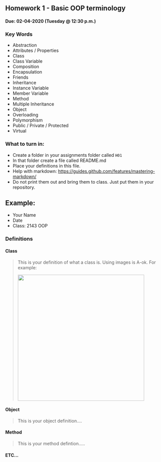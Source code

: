 ## Homework 1 - Basic OOP terminology
#### Due: 02-04-2020 (Tuesday @ 12:30 p.m.)

### Key Words

- Abstraction
- Attributes / Properties
- Class
- Class Variable
- Composition
- Encapsulation
- Friends
- Inheritance
- Instance Variable
- Member Variable
- Method
- Multiple Inheritance
- Object
- Overloading
- Polymorphism
- Public / Private / Protected
- Virtual

### What to turn in:

- Create a folder in your assignments folder called `H01`
- In that folder create a file called README.md
- Place your definitions in this file.
- Help with markdown: https://guides.github.com/features/mastering-markdown/
- Do not print them out and bring them to class. Just put them in your repository.


## Example:

- Your Name
- Date
- Class: 2143 OOP

### Definitions

#### Class

> This is your definition of what a class is. Using images is A-ok. For example: 
>
><img src="https://ds055uzetaobb.cloudfront.net/image_optimizer/722c82aff075a14313be7fa7463f7fedad151a0a.png" width=400>


#### Object
> This is your object definition....

#### Method
> This is your method defintion.....

#### ETC...

